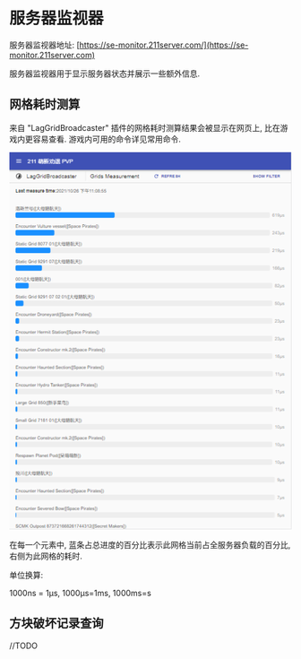 # 服务器监视器

服务器监视器地址: [https://se-monitor.211server.com/](https://se-monitor.211server.com)

服务器监视器用于显示服务器状态并展示一些额外信息.

## 网格耗时测算

来自 "LagGridBroadcaster" 插件的网格耗时测算结果会被显示在网页上, 比在游戏内更容易查看. 游戏内可用的命令详见常用命令.

![](<.gitbook/assets/image (11).png>)

在每一个元素中, 蓝条占总进度的百分比表示此网格当前占全服务器负载的百分比, 右侧为此网格的耗时.

单位换算:

1000ns = 1µs, 1000µs=1ms, 1000ms=s

## 方块破坏记录查询

//TODO
